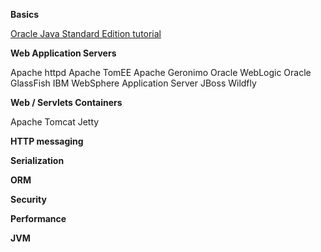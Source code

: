 **Basics**

[Oracle Java Standard Edition tutorial](https://docs.oracle.com/javase/tutorial/)

**Web Application Servers**

Apache httpd
Apache TomEE
Apache Geronimo
Oracle WebLogic
Oracle GlassFish
IBM WebSphere Application Server
JBoss Wildfly

**Web / Servlets Containers**

Apache Tomcat 
Jetty

**HTTP messaging**


**Serialization**

**ORM**

**Security**

**Performance**

**JVM**
